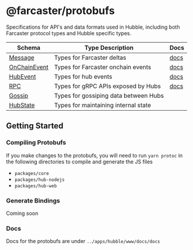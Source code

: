 # @farcaster/protobufs

Specifications for API's and data formats used in Hubble, including both Farcaster protocol types and Hubble specific types.

| Schema                                      | Type Description                         | Docs                    |
|---------------------------------------------|------------------------------------------| ----------------------- |
| [Message](schemas/message.proto)            | Types for Farcaster deltas               | [docs](../apps/hubble/www/docs/docs/messages.md) |
| [OnChainEvent](schemas/onchain_event.proto) | Types for Farcaster onchain events       | [docs](../apps/hubble/www/docs/docs/onchain_events.md) |
| [HubEvent](schemas/hub_event.proto)         | Types for hub events                     | [docs](../apps/hubble/www/docs/docs/events.md) |
| [RPC](schemas/rpc.proto)                    | Types for gRPC APIs exposed by Hubs      | [docs](../apps/hubble/www/docs/docs/api.md)     |
| [Gossip](schemas/gossip.proto)              | Types for gossiping data between Hubs    |                         |
| [HubState](schemas/hub_state.proto)         | Types for maintaining internal state     |                         |

## Getting Started

### Compiling Protobufs
If you make changes to the protobufs, you will need to run `yarn protoc` in the following directories to compile and generate the JS files
- `packages/core`
- `packages/hub-nodejs`
- `packages/hub-web`

### Generate Bindings

Coming soon

### Docs

Docs for the protobufs are under `../apps/hubble/www/docs/docs`
